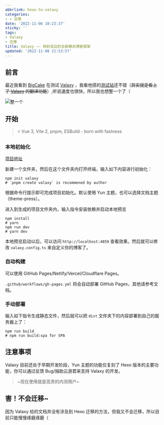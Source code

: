 ```yaml
---
abbrlink: hexo-to-valaxy
categories:
- - 日常
date: '2022-11-06 10:23:37'
sticky: ''
tags:
- Valaxy
- 迁移
title: Valaxy —— 快到没边的全新静态博客框架
updated: '2022-11-08 21:53:57'
---
```

## 前言

最近我看到 [BigCake](https://bigcake.cakemc.top) 在测试 [Valaxy](https://valaxy.site) ，我看他搭的[测试站](https://valaxy.bigcake.cakemc.top)还不错（~~其实就是看上了 [Valaxy](https://valaxy.site) 的翻译功能~~）,听说速度也很快，所以我也想整一个了（

![整一个](https://s-sh-4608-picbucket.oss.dogecdn.com/pic/rnwtq.jpg "整一个")

<!-- more -->

## 开始

> ⚡️ Vue 3, Vite 2, pnpm, ESBuild - born with fastness

### 本地初始化

[项目地址](https://github.com/YunYouJun/valaxy)

新建一个文件夹，然后在这个文件夹内打开终端，输入如下内容进行初始化：

```
npm init valaxy
# `pnpm create valaxy` is recommened by author
```

根据命令行提示即可完成项目初始化。默认使用 Yun 主题，也可以选择文档主题（theme-press）。

进入到生成的项目文件夹内，输入指令安装依赖并启动本地预览

```
npm install 
# yarn
npm run dev
# yarn dev
```

本地预览启动以后，可以访问 `http://localhost:4859` 查看效果。然后就可以修改 `valaxy.config.ts` 来自定义你的博客了。

### 自动构建

可以使用 GitHub Pages/Netlify/Vercel/Cloudflare Pages。

`.github/workflows/gh-pages.yml` 将会自动部署 GitHub Pages，其他请参考文档。

### 手动部署

输入如下指令生成静态文件，然后就可以把 `dist` 文件夹下的内容部署到自己的服务器上了：

```
npm run build
# npm run build:spa for SPA
```

## 注意事项

Valaxy 目前还处于早期开发阶段，Yun 主题的功能仅复刻了 Hexo 版本的主要功能，你可以通过反馈 Bug/捐助云游君来支持 Valaxy 的开发。

> ~现在使用就是高贵的内测用户~

## 害！不会迁移~

因为 Valaxy 给的文档并没有涉及到 Hexo 迁移的方法，但我又不会迁移，所以目前只能慢慢琢磨琢磨（
